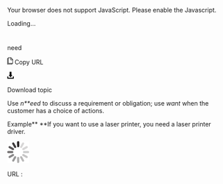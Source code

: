 Your browser does not support JavaScript. Please enable the Javascript.

Loading...

# 

need

![Copy URL](media/need/Copy.png)
Copy URL

![Download](media/need/Download.png)

Download topic

Use *n**eed* to discuss a requirement or obligation; use *want* when the customer has a choice of actions.

Example**
**If you want to use a laser printer, you need a laser printer driver.

![In progress](media/need/activity-large.gif)

URL :

